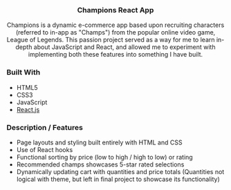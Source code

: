 <div id="top"></div>
<!-- PROJECT LOGO -->
<br />
<h3 align="center">Champions React App</h3>

  <p align="center">
    Champions is a dynamic e-commerce app based upon recruiting characters (referred to in-app as "Champs") from the popular online video game,  League of Legends. This passion project served as a way for me to learn in-depth about JavaScript and React, and allowed me to experiment with implementing both these features into something I have built.
</div>

### Built With

* HTML5
* CSS3
* JavaScript
* [React.js](https://reactjs.org/)

### Description / Features

* Page layouts and styling built entirely with HTML and CSS
* Use of React hooks
* Functional sorting by price (low to high / high to low) or rating
* Recommended champs showcases 5-star rated selections
* Dynamically updating cart with quantities and price totals (Quantities not logical with theme, but left in final project to showcase its functionality)
